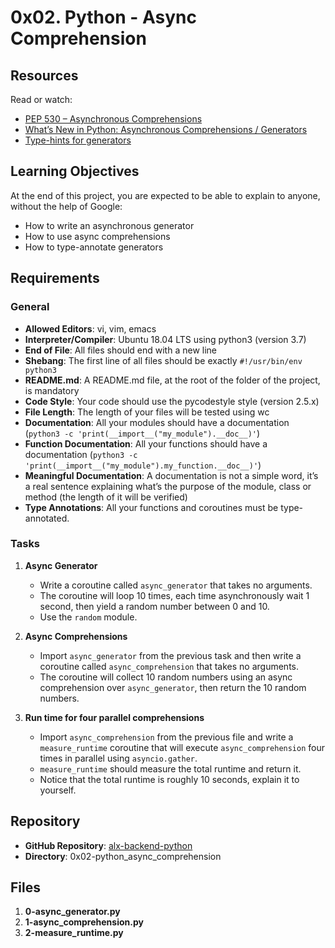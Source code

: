 # 0x02. Python - Async Comprehension

## Resources
Read or watch:
- [PEP 530 – Asynchronous Comprehensions](https://peps.python.org/pep-0530/)
- [What’s New in Python: Asynchronous Comprehensions / Generators](https://docs.python.org/3/whatsnew/3.6.html#asynchronous-comprehensions)
- [Type-hints for generators](https://docs.python.org/3/library/typing.html#typing.Generator)

## Learning Objectives
At the end of this project, you are expected to be able to explain to anyone, without the help of Google:
- How to write an asynchronous generator
- How to use async comprehensions
- How to type-annotate generators

## Requirements
### General
- **Allowed Editors**: vi, vim, emacs
- **Interpreter/Compiler**: Ubuntu 18.04 LTS using python3 (version 3.7)
- **End of File**: All files should end with a new line
- **Shebang**: The first line of all files should be exactly `#!/usr/bin/env python3`
- **README.md**: A README.md file, at the root of the folder of the project, is mandatory
- **Code Style**: Your code should use the pycodestyle style (version 2.5.x)
- **File Length**: The length of your files will be tested using wc
- **Documentation**: All your modules should have a documentation (`python3 -c 'print(__import__("my_module").__doc__)'`)
- **Function Documentation**: All your functions should have a documentation (`python3 -c 'print(__import__("my_module").my_function.__doc__)'`)
- **Meaningful Documentation**: A documentation is not a simple word, it’s a real sentence explaining what’s the purpose of the module, class or method (the length of it will be verified)
- **Type Annotations**: All your functions and coroutines must be type-annotated.

### Tasks
1. **Async Generator**
   - Write a coroutine called `async_generator` that takes no arguments.
   - The coroutine will loop 10 times, each time asynchronously wait 1 second, then yield a random number between 0 and 10.
   - Use the `random` module.

2. **Async Comprehensions**
   - Import `async_generator` from the previous task and then write a coroutine called `async_comprehension` that takes no arguments.
   - The coroutine will collect 10 random numbers using an async comprehension over `async_generator`, then return the 10 random numbers.

3. **Run time for four parallel comprehensions**
   - Import `async_comprehension` from the previous file and write a `measure_runtime` coroutine that will execute `async_comprehension` four times in parallel using `asyncio.gather`.
   - `measure_runtime` should measure the total runtime and return it.
   - Notice that the total runtime is roughly 10 seconds, explain it to yourself.

## Repository
- **GitHub Repository**: [alx-backend-python](https://github.com/wishon1/alx-backend-python)
- **Directory**: 0x02-python_async_comprehension

## Files
1. **0-async_generator.py**
2. **1-async_comprehension.py**
3. **2-measure_runtime.py**
